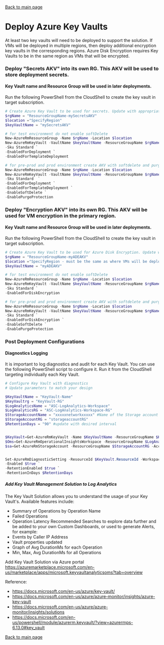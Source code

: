 [Back to main page](DeploymentOutline.md)

# Deploy Azure Key Vaults

At least two key vaults will need to be deployed to support the solution. If VMs will be 
deployed in multiple regions, then deploy additional encryption key vaults in the 
corresponding regions. Azure Disk Encryption requires Key Vaults to be in the same 
region as VMs that will be encrypted.

### Deploy "Secrets AKV" into its own RG. This AKV will be used to store deployment secrets. 
#### Key Vault name and Resource Group will be used in later deployments.
Run the following PowerShell from the CloudShell to create the key vault in target subscription. 

```PowerShell
# Create Azure Key Vault to be used for secrets. Update with appropriate names for your design
$rgName = "ResourceGroupName-mySecretsAKV"
$location ="SpecifyRegion"
$keyVaultName = "mySecretsAKV"

# for test environment do not enable softDelete
New-AzureRmResourceGroup -Name $rgName -Location $location
New-AzureRmKeyVault -VaultName $keyVaultName -ResourceGroupName $rgName -Location $location `
-Sku Standard `
-EnabledForDeployment `
-EnabledForTemplateDeployment

# for pre-prod and prod environment create AKV with softdelete and purge protection
New-AzureRmResourceGroup -Name $rgName -Location $location
New-AzureRmKeyVault -VaultName $keyVaultName -ResourceGroupName $rgName -Location $location `
-Sku Standard  `
-EnabledForDeployment `
-EnabledForTemplateDeployment `
-EnableSoftDelete `
-EnablePurgeProtection

```



### Deploy "Encryption AKV" into its own RG. This AKV will be used for VM encryption in the primary region.
#### Key Vault name and Resource Group will be used in later deployments. 
Run the following PowerShell from the CloudShell to create the key vault in target subscription.
```PowerShell
# Create Azure Key Vault to be used for Azure Disk Encryption. Update with appropriate names for your design
$rgName = "ResourceGroupName-myADEAKV"
$location ="SpecifyRegion - must be the same as where VMs will be deployed at"
$keyVaultName = "myADEAKV"

# for test environment do not enable softDelete
New-AzureRmResourceGroup -Name $rgName -Location $location
New-AzureRmKeyVault -VaultName $keyVaultName -ResourceGroupName $rgName -Location $location `
-Sku Standard `
-EnabledForDiskEncryption

# for pre-prod and prod environment create AKV with softdelete and purge protection
New-AzureRmResourceGroup -Name $rgName -Location $location
New-AzureRmKeyVault -VaultName $keyVaultName -ResourceGroupName $rgName -Location $location `
-Sku Standard `
-EnabledForDiskEncryption `
-EnableSoftDelete `
-EnablePurgeProtection
```


### Post Deployment Configurations

#### Diagnostics Logging
It is important to log diagnostics and audit for each Key Vault. 
You can use the following PowerShell script to configure it. 
Run it from the CloudShell targeting individually each Key Vault. 


```PowerShell
# Configure Key Vault with diagnostics
# Update parameters to match your design

$KeyVaultName = "KeyVault-Name"
$KeyVaultrg = "KeyVault-RG"
$LogAnalyticsName = "ASC-LogAnalytics-Workspace"
$LogAnalyticsRG = "ASC-LogAnalytics-Workspace-RG"
$StorageAccountName = "xxxxxnetworkxxxxx" #Name of the Storage account for Key Vault diagnostics. It was created in prior deployment step. 
$StorageAccountRG = "storageaccountRG"
$RetentionDays = "90" #update with desired interval


$KeyVault=Get-AzureRmKeyVault -Name $KeyVaultName -ResourceGroupName $KeyVaultrg
$Oms=Get-AzureRmOperationalInsightsWorkspace -ResourceGroupName $LogAnalyticsRG -Name $LogAnalyticsName
$sa=Get-AzureRmStorageAccount -ResourceGroupName $StorageAccountRG -AccountName $StorageAccountName


Set-AzureRmDiagnosticSetting -ResourceId $KeyVault.ResourceId -WorkspaceId $Oms.ResourceId -StorageAccountId $sa.Id `
-Enabled $true `
-RetentionEnabled $true `
-RetentionInDays $RetentionDays
```

##### Add Key Vault Management Solution to Log Analytics
The Key Vault Solution allows you to understand the usage of your Key Vault's. Available features include:
- Summary of Operations by Operation Name
- Failed Operations
- Operation Latency
Recommended Searches to explore data further and be added to your own Custom Dashboards, or used to generate Alerts, for example:
- Events by Caller IP Address
- Vault properties updated
- Graph of Avg DurationMs for each Operation
- Min, Max, Avg DurationMs for all Operations

Add Key Vault Solution via Azure portal https://azuremarketplace.microsoft.com/en-us/marketplace/apps/microsoft.keyvaultanalyticsoms?tab=overview 


Reference: 
- https://docs.microsoft.com/en-us/azure/key-vault/
- https://docs.microsoft.com/en-us/azure/azure-monitor/insights/azure-key-vault
- https://docs.microsoft.com/en-us/azure/azure-monitor/insights/solutions
- https://docs.microsoft.com/en-us/powershell/module/azurerm.keyvault/?view=azurermps-6.13.0#key_vault

[Back to main page](DeploymentOutline.md)